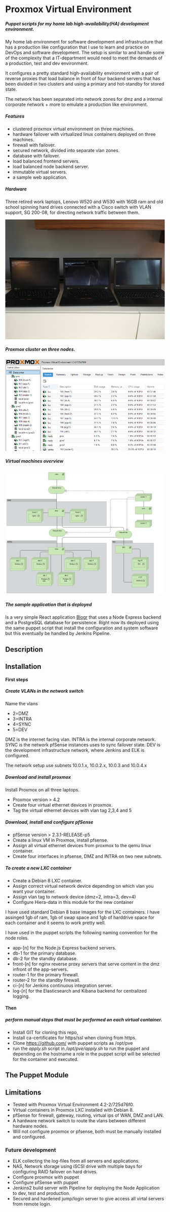 # Proxmox Virtual Environment
##### Puppet scripts for my home lab high-availability(HA) development environment.
My home lab environment for software development and infrastructure
that has a production like configuration that I use to learn and
practice on DevOps and software development. The setup is similar
to and handle some of the complexity that a IT-department would
need to meet the demands of a production, test and dev environment.

It configures a pretty standard high-availability environment with a
pair of reverse proxies that load balance in front of four backend
servers that has been divided in two clusters and using a primary
and hot-standby for stored state.

The network has been
separated into network zones for dmz and a internal corporate
network + more to emulate a production like environment.

##### Features
* clustered proxmox virtual environment on three machines.
* hardware failover with virtualized linux containers deployed on three machines.
* firewall with failover.
* secured network, divided into separate vlan zones.
* database with failover.
* load balanced frontend servers.
* load balanced node backend server.
* immutable virtual servers.
* a sample web application.

##### Hardware
Three retired work laptops, Lenovo W520 and W530 with 16GB ram
 and old school spinning hard drives connected with a Cisco
 switch with VLAN support, SG 200-08, for directing network
 traffic between them.

![alt tag](doc/machines.jpg)

##### Proxmox cluster on three nodes.
![alt tag](doc/pve.jpg)

##### Virtual machines overview
![alt tag](doc/virtual.jpg)

##### The sample application that is deployed
Is a very simple React application [Blogr](https://github.com/dniel/blogr-workshop)
that uses a Node Express backend and a PostgreSQL database for
persistence. Right now its deployed using the same puppet script
that install the configuration and system software but this
eventually be handled by Jenkins Pipeline.

## Description

## Installation
#### First steps
##### Create VLANs in the network switch
Name the vlans
* 2=DMZ
* 3=INTRA
* 4=SYNC
* 5=DEV

DMZ is the internet facing vlan.
INTRA is the internal corporate network.
SYNC is the network pfSense instances uses to sync failover state.
DEV is the development infrastructure network, where Jenkins and ELK is configured.

The network setup use subnets 10.0.1.x, 10.0.2.x, 10.0.3 and 10.0.4.x

##### Download and install proxmox
Install Proxmox on all three laptops.
* Proxmox version > 4.2
* Create four virtual ethernet devices in proxmox.
* Tag the virtual ethernet devices with vlan tag 2,3,4 and 5

##### Download, install and configure pfSense
* pfSense version > 2.3.1-RELEASE-p5
* Create a linux VM in Proxmox, install pfsense.
* Assign all virtual ethernet devices from proxmox to the qemu linux container.
* Create four interfaces in pfsense, DMZ and INTRA on two new subnets.

##### To create a new LXC container
* Create a Debian 8 LXC container.
* Assign correct virtual network device depending on which vlan you want your container.
* Assign vlan tag to network device (dmz=2, intra=3, dev=4)
* Configure Hiera-data in this module for the new container

I have used standard Debian 8 base images for the LXC containers.
I have assinged 1gb of ram, 1gb of swap space and 1gb of harddrive space for each container
and it seems to work pretty well.

I have used in the puppet scripts the following naming convention
for the node roles.
* app-[n] for the Node.js Express backend servers.
* db-1 for the primary database.
* db-2 for the standby database.
* front-[n] for nginx reverse proxy servers that serve content in the dmz infront of the app-servers.
* router-1 for the primary firewall.
* router-2 for the standby firewall.
* ci-[n] for Jenkins continuous integration server.
* log-[n] for the Elasticsearch and Kibana backend for centralized logging.

#### Then
##### perform manual steps that must be performed on each virtual container.
* Install GIT for cloning this repo,
* Install ca-certificates for https/ssl when cloning from https.
* Clone https://github.com/ with puppet scripts as /opt/pve
* run the *apply.sh* script in */opt/pve/apply.sh* to run the puppet and
depending on the hostname a role in the puppet script will be selected
for the container and executed.


## The Puppet Module


## Limitations
* Tested with Proxmox Virtual Environment 4.2-2/725d76f0.
* Virtual containers in Proxmox LXC installed with Debian 8.
* pfSense for firewall, gateway, routing, virtual ips of WAN, DMZ and LAN.
* A hardware network switch to route the vlans between different hardware nodes.
* Will not configure proxmox or pfsense, both must be manually installed and configured.

### Future development
* ELK collecting the log-files from all servers and applications.
* NAS, Network storage using iSCSI drive with multiple bays for configuring RAID failover on hard drives.
* Configure proxmox with puppet
* Configure pfSense with puppet
* Jenkins2 build server with Pipeline for deploying the Node Application to dev, test and production.
* Secured and hardened jump/login server to give access all virtal servers from remote login.